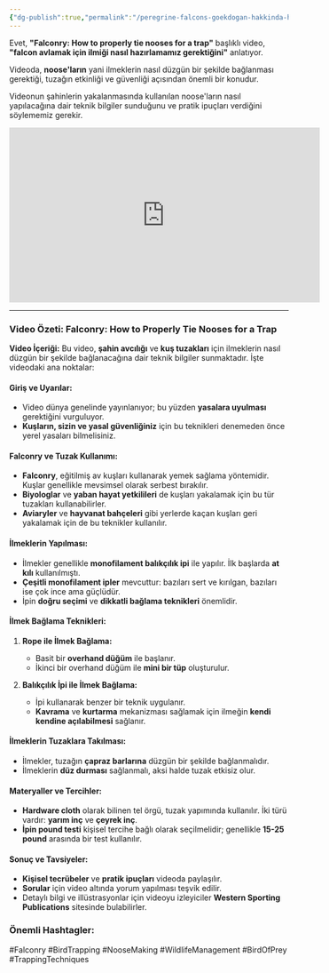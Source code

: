 ```yaml
---
{"dg-publish":true,"permalink":"/peregrine-falcons-goekdogan-hakkinda-hersey/peregrine-falcons-avlama-hakkinda-hersey/tuzak-ilmikleri-hazirlama-nooses-a-trap/"}
---
```


Evet, **"Falconry: How to properly tie nooses for a trap"** başlıklı video, **"falcon avlamak için ilmiği nasıl hazırlamamız gerektiğini"** anlatıyor. 

Videoda, **noose'ların** yani ilmeklerin nasıl düzgün bir şekilde bağlanması gerektiği, tuzağın etkinliği ve güvenliği açısından önemli bir konudur.

Videonun şahinlerin yakalanmasında kullanılan noose'ların nasıl yapılacağına dair teknik bilgiler sunduğunu ve pratik ipuçları verdiğini söylememiz gerekir. 

<iframe width="560" height="315" src="https://www.youtube.com/embed/rPaznJE7UkM?si=d5aNwz4nPB0SQv-C" title="YouTube video player" frameborder="0" allow="accelerometer; autoplay; clipboard-write; encrypted-media; gyroscope; picture-in-picture; web-share" referrerpolicy="strict-origin-when-cross-origin" allowfullscreen></iframe>


---

### Video Özeti: **Falconry: How to Properly Tie Nooses for a Trap**

**Video İçeriği:**
Bu video, **şahin avcılığı** ve **kuş tuzakları** için ilmeklerin nasıl düzgün bir şekilde bağlanacağına dair teknik bilgiler sunmaktadır. İşte videodaki ana noktalar:

#### **Giriş ve Uyarılar:**
- Video dünya genelinde yayınlanıyor; bu yüzden **yasalara uyulması** gerektiğini vurguluyor.
- **Kuşların, sizin ve yasal güvenliğiniz** için bu teknikleri denemeden önce yerel yasaları bilmelisiniz.

#### **Falconry ve Tuzak Kullanımı:**
- **Falconry**, eğitilmiş av kuşları kullanarak yemek sağlama yöntemidir. Kuşlar genellikle mevsimsel olarak serbest bırakılır.
- **Biyologlar** ve **yaban hayat yetkilileri** de kuşları yakalamak için bu tür tuzakları kullanabilirler.
- **Aviaryler** ve **hayvanat bahçeleri** gibi yerlerde kaçan kuşları geri yakalamak için de bu teknikler kullanılır.

#### **İlmeklerin Yapılması:**
- İlmekler genellikle **monofilament balıkçılık ipi** ile yapılır. İlk başlarda **at kılı** kullanılmıştı.
- **Çeşitli monofilament ipler** mevcuttur: bazıları sert ve kırılgan, bazıları ise çok ince ama güçlüdür.
- İpin **doğru seçimi** ve **dikkatli bağlama teknikleri** önemlidir.

#### **İlmek Bağlama Teknikleri:**
1. **Rope ile İlmek Bağlama:**
   - Basit bir **overhand düğüm** ile başlanır.
   - İkinci bir overhand düğüm ile **mini bir tüp** oluşturulur.
   
2. **Balıkçılık İpi ile İlmek Bağlama:**
   - İpi kullanarak benzer bir teknik uygulanır. 
   - **Kavrama** ve **kurtarma** mekanizması sağlamak için ilmeğin **kendi kendine açılabilmesi** sağlanır.

#### **İlmeklerin Tuzaklara Takılması:**
- İlmekler, tuzağın **çapraz barlarına** düzgün bir şekilde bağlanmalıdır.
- İlmeklerin **düz durması** sağlanmalı, aksi halde tuzak etkisiz olur.

#### **Materyaller ve Tercihler:**
- **Hardware cloth** olarak bilinen tel örgü, tuzak yapımında kullanılır. İki türü vardır: **yarım inç** ve **çeyrek inç**.
- **İpin pound testi** kişisel tercihe bağlı olarak seçilmelidir; genellikle **15-25 pound** arasında bir test kullanılır.

#### **Sonuç ve Tavsiyeler:**
- **Kişisel tecrübeler** ve **pratik ipuçları** videoda paylaşılır.
- **Sorular** için video altında yorum yapılması teşvik edilir.
- Detaylı bilgi ve illüstrasyonlar için videoyu izleyiciler **Western Sporting Publications** sitesinde bulabilirler.

### Önemli Hashtagler:

#Falconry #BirdTrapping #NooseMaking #WildlifeManagement #BirdOfPrey #TrappingTechniques

